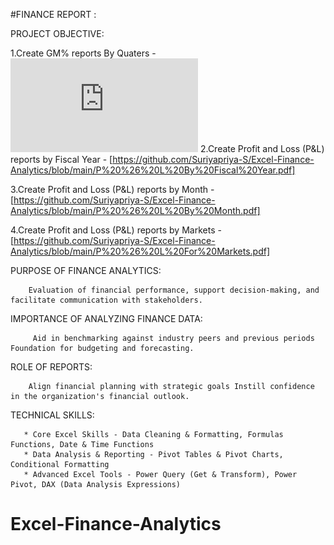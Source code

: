 #FINANCE REPORT :

PROJECT OBJECTIVE:

  1.Create GM% reports By Quaters -
  ![Image_Alt](https://github.com/Suriyapriya-S/Excel-Finance-Analytics/blob/e60dccc7b5a0b7fe0bbd8124ae31385b329e81f2/GM%25%20by%20Quaters.pdf) 
  2.Create  Profit and Loss (P&L) reports by Fiscal Year - 
  [https://github.com/Suriyapriya-S/Excel-Finance-Analytics/blob/main/P%20%26%20L%20By%20Fiscal%20Year.pdf]

  3.Create Profit and Loss (P&L) reports by Month -
  [https://github.com/Suriyapriya-S/Excel-Finance-Analytics/blob/main/P%20%26%20L%20By%20Month.pdf]

  4.Create Profit and Loss (P&L) reports by Markets -
  [https://github.com/Suriyapriya-S/Excel-Finance-Analytics/blob/main/P%20%26%20L%20For%20Markets.pdf]
 
 
 PURPOSE OF FINANCE ANALYTICS:
 
        Evaluation of financial performance, support decision-making, and facilitate communication with stakeholders.

 IMPORTANCE OF ANALYZING FINANCE DATA:
 
         Aid in benchmarking against industry peers and previous periods Foundation for budgeting and forecasting.

ROLE OF REPORTS: 
 
        Align financial planning with strategic goals Instill confidence in the organization's financial outlook.

TECHNICAL SKILLS:
       
       * Core Excel Skills - Data Cleaning & Formatting, Formulas Functions, Date & Time Functions
       * Data Analysis & Reporting - Pivot Tables & Pivot Charts, Conditional Formatting
       * Advanced Excel Tools - Power Query (Get & Transform), Power Pivot, DAX (Data Analysis Expressions)
# Excel-Finance-Analytics
